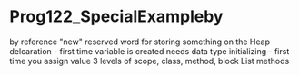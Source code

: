# Prog122_SpecialExampleby 
by reference
"new" reserved word for storing something on the Heap
delcaration - first time variable is created needs data type
initializing - first time you assign value
3 levels of scope, class, method, block
List methods